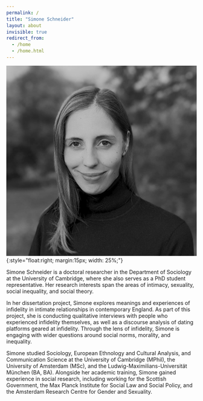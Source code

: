 ```yaml
---
permalink: /
title: "Simone Schneider"
layout: about
invisible: true
redirect_from: 
  - /home
  - /home.html
---
```


![Simone Schneider](Schneider_photo_bw.jpeg){:style="float:right; margin:15px; width: 25%;"}

Simone Schneider is a doctoral researcher in the Department of Sociology at the University of Cambridge, where she also serves as a PhD student representative. Her research interests span the areas of intimacy, sexuality, social inequality, and social theory.

In her dissertation project, Simone explores meanings and experiences of infidelity in intimate relationships in contemporary England. As part of this project, she is conducting qualitative interviews with people who experienced infidelity themselves, as well as a discourse analysis of dating platforms geared at infidelity. Through the lens of infidelity, Simone is engaging with wider questions around social norms, morality, and inequality.

Simone studied Sociology, European Ethnology and Cultural Analysis, and Communication Science at the University of Cambridge (MPhil), the University of Amsterdam (MSc), and the Ludwig-Maximilians-Universität München (BA, BA). Alongside her academic training, Simone gained experience in social research, including working for the Scottish Government, the Max Planck Institute for Social Law and Social Policy, and the Amsterdam Research Centre for Gender and Sexuality.
